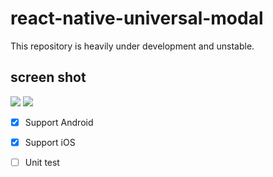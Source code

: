 # react-native-universal-modal

This repository is heavily under development and unstable.

## screen shot

![]("https://raw.githubusercontent.com/bokuweb/react-native-universal-modal/master/screenshot/ios-modal.gif")
![]("https://raw.githubusercontent.com/bokuweb/react-native-universal-modal/master/screenshot/android-modal.gif")


- [x] Support Android
- [x] Support iOS
- [ ] Unit test

